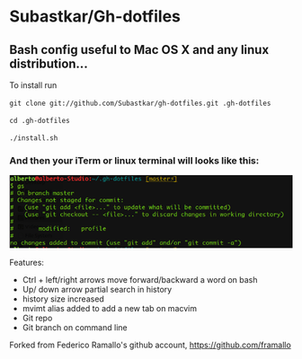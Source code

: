 # Subastkar/Gh-dotfiles 
## Bash config useful to Mac OS X and any linux distribution...

To install run

 `git clone git://github.com/Subastkar/gh-dotfiles.git .gh-dotfiles`

 `cd .gh-dotfiles`

 `./install.sh`

### And then your iTerm or linux terminal will looks like this:

 ![Linux Terminal with dotfiles](https://github.com/Subastkar/gh-dotfiles/blob/master/console.png)

Features:

*   Ctrl + left/right arrows move forward/backward a word on bash
*   Up/ down arrow partial search in history
*   history size increased
*   mvimt alias added to add a new tab on macvim
*   Git repo
*   Git branch on command line

Forked from Federico Ramallo's github account, https://github.com/framallo
